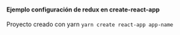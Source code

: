 #### Ejemplo configuración de redux en create-react-app

Proyecto creado con yarn `yarn create react-app app-name`
